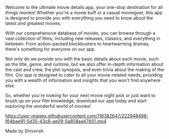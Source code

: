 Welcome to the ultimate movie details app, your one-stop destination for all things movies! Whether you're a movie buff or a casual moviegoer, this app is designed to provide you with everything you need to know about the latest and greatest movies.

With our comprehensive database of movies, you can browse through a vast collection of films, including new releases, classics, and everything in between. From action-packed blockbusters to heartwarming dramas, there's something for everyone on our app.

Not only do we provide you with the basic details about each movie, such as the title, genre, and runtime, but we also offer in-depth information about the cast and crew, the plot synopsis, and even trivia about the making of the film. Our app is designed to cater to all your movie-related needs, providing you with a wealth of information and insights that you won't find anywhere else.

So, whether you're looking for your next movie night pick or just want to brush up on your film knowledge, download our app today and start exploring the wonderful world of movies!




https://user-images.githubusercontent.com/116382647/222948498-f64bae91-5d35-43c6-ae09-5a858aa47801.mp4



Made by Shivxnsh
